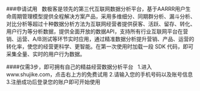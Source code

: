 ###申请试用  
数极客是领先的第三代互联网数据分析平台，基于AARRR用户生命周期管理模型提供全程解决方案产品，采用多维细分、同期群分析、漏斗分析、对比分析等超过十种数据分析方法为互联网经营者提供获客、活跃、留存、转化、用户行为等分析数据，提供全面开放的数据API，支持所有行业互联网平台在营销、运营、A/B测试等环节实时应用，通过精准数据分析提升营销、产品、运营的转化率，使您的经营更科学、更智能。在第一次使用时加载一段 SDK 代码，即可采集全量、实时的用户行为数据。  

####仅需3步，即可拥有自己的精益经营数据分析平台  
1.进入www.shujike.com，点击右上方的免费试用
2.请输入您的手机号码以及账号信息
3.注册成功后登录您的账户即可开始使用
